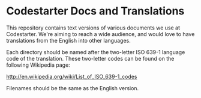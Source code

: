 # Codestarter Docs and Translations

This repository contains text versions of various documents we use at
Codestarter. We're aiming to reach a wide audience, and would love to have
translations from the English into other languages.

Each directory should be named after the two-letter ISO 639-1 language code of
the translation. These two-letter codes can be found on the following Wikipedia
page:

http://en.wikipedia.org/wiki/List_of_ISO_639-1_codes

Filenames should be the same as the English version.
